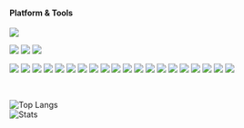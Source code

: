 
#### Platform & Tools

[![](https://img.shields.io/badge/mac%20os-000000?style=for-the-badge&logo=apple&logoColor=white)](https://www.apple.com/macos/big-sur/)

[![](https://img.shields.io/badge/Google_chrome-4285F4?style=for-the-badge&logo=Google-chrome&logoColor=white)](https://www.mozilla.org/firefox/)
[![](https://img.shields.io/badge/Visual_Studio_Code-0078D4?style=for-the-badge&logo=visual%20studio%20code&logoColor=white)](https://code.visualstudio.com/)
[![](https://img.shields.io/badge/VIM-%2311AB00.svg?&style=for-the-badge&logo=vim&logoColor=white)](https://neovim.io/)

[![](https://img.shields.io/badge/React-20232A?style=for-the-badge&logo=react&logoColor=61DAFB)](https://reactjs.org/)
[![](https://img.shields.io/badge/TypeScript-007ACC?style=for-the-badge&logo=typescript&logoColor=white)](https://www.typescriptlang.org/)
[![](https://img.shields.io/badge/JavaScript-323330?style=for-the-badge&logo=javascript&logoColor=F7DF1E)](https://www.javascript.com/)
[![](https://img.shields.io/badge/Node.js-43853D?style=for-the-badge&logo=node.js&logoColor=white)](https://nodejs.org/en/)
[![](https://img.shields.io/badge/Python-3776AB?style=for-the-badge&logo=python&logoColor=white)](https://www.python.org/)
[![](https://img.shields.io/badge/HTML-239120?style=for-the-badge&logo=html5&logoColor=white)](https://html.spec.whatwg.org/)
[![](https://img.shields.io/badge/CSS3-1572B6?style=for-the-badge&logo=css3&logoColor=white)]()
[![](https://img.shields.io/badge/Go-00ADD8?style=for-the-badge&logo=go&logoColor=white)](https://go.dev/)
[![](https://img.shields.io/badge/Express.js-404D59?style=for-the-badge)](https://expressjs.com/)
[![](https://img.shields.io/badge/Tailwind_CSS-38B2AC?style=for-the-badge&logo=tailwind-css&logoColor=white)](https://tailwindcss.com/)
[![](https://img.shields.io/badge/Bootstrap-563D7C?style=for-the-badge&logo=bootstrap&logoColor=white)](https://getbootstrap.com/)
[![](https://img.shields.io/badge/MongoDB-4EA94B?style=for-the-badge&logo=mongodb&logoColor=white)](https://www.mongodb.com/)
[![](https://img.shields.io/badge/Netlify-00C7B7?style=for-the-badge&logo=netlify&logoColor=white)](https://www.netlify.com/)
[![](https://img.shields.io/badge/Amazon_AWS-232F3E?style=for-the-badge&logo=amazon-aws&logoColor=white)](https://aws.amazon.com/)
[![](https://img.shields.io/badge/Google_Cloud-4285F4?style=for-the-badge&logo=google-cloud&logoColor=white)](https://cloud.google.com/)
[![](https://img.shields.io/badge/Microsoft_Azure-0089D6?style=for-the-badge&logo=microsoft-azure&logoColor=white)](https://azure.microsoft.com/en-us/)
[![](https://img.shields.io/badge/json%20web%20tokens-323330?style=for-the-badge&logo=json-web-tokens&logoColor=pink)](https://jwt.io/)
[![](https://img.shields.io/badge/Markdown-000000?style=for-the-badge&logo=markdown&logoColor=white)](https://www.markdownguide.org/)
[![](https://img.shields.io/badge/GitHub-100000?style=for-the-badge&logo=github&logoColor=white)](https://github.com/cookie-for-pres/)
[![](https://img.shields.io/badge/Rust-000000?style=for-the-badge&logo=rust&logoColor=white)](https://www.rust-lang.org/)

<br/>

![Top Langs](https://github-readme-stats.vercel.app/api/top-langs/?username=cookie-for-pres&layout=compact)
<br/>
![Stats](https://github-readme-stats.vercel.app/api?username=cookie-for-pres&show_icons=true&count_private=true)
